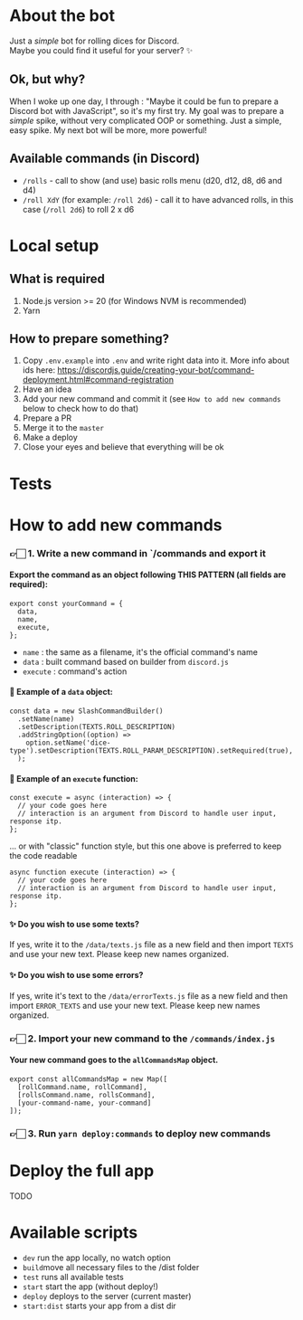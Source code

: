 # About the bot
Just a *simple* bot for rolling dices for Discord. \
Maybe you could find it useful for your server? ✨

## Ok, but why?
When I woke up one day, I through : "Maybe it could be fun to prepare a Discord bot with JavaScript", so it's my first try.
My goal was to prepare a *simple* spike, without very complicated OOP or something.
Just a simple, easy spike. My next bot will be more, more powerful!

## Available commands (in Discord)
- `/rolls` - call to show (and use) basic rolls menu (d20, d12, d8, d6 and d4)
- `/roll XdY` (for example: `/roll 2d6`) - call it to have advanced rolls, in this case (`/roll 2d6`) to roll 2 x d6

# Local setup
## What is required
1. Node.js version >= 20 (for Windows NVM is recommended)
2. Yarn

## How to prepare something?
1. Copy `.env.example` into `.env` and write right data into it. More info about ids here: https://discordjs.guide/creating-your-bot/command-deployment.html#command-registration
2. Have an idea
3. Add your new command and commit it (see `How to add new commands` below to check how to do that)
4. Prepare a PR
5. Merge it to the `master`
6. Make a deploy
7. Close your eyes and believe that everything will be ok

# Tests

# How to add new commands
### 👉🏻 1. Write a new command in `/commands and export it
#### Export the command as an object following THIS PATTERN (all fields are required):
```
export const yourCommand = {
  data,
  name,
  execute,
};
```
- `name` <string>: the same as a filename, it's the official command's name
- `data` <SlashCommandBuilder>: built command based on builder from `discord.js`
- `execute` <async function>: command's action

#### 📖 Example of a `data` object:
```
const data = new SlashCommandBuilder()
  .setName(name)
  .setDescription(TEXTS.ROLL_DESCRIPTION)
  .addStringOption((option) =>
    option.setName('dice-type').setDescription(TEXTS.ROLL_PARAM_DESCRIPTION).setRequired(true),
  );
```

#### 📖 Example of an `execute` function:
```
const execute = async (interaction) => {
  // your code goes here
  // interaction is an argument from Discord to handle user input, response itp.
};
```
... or with "classic" function style, but this one above is preferred to keep the code readable
```
async function execute (interaction) => {
  // your code goes here
  // interaction is an argument from Discord to handle user input, response itp.
};
```
#### ✨ Do you wish to use some texts?
If yes, write it to the `/data/texts.js` file as a new field and then import `TEXTS` and use your new text. Please keep new names organized.

#### ✨ Do you wish to use some errors?
If yes, write it's text to the `/data/errorTexts.js` file as a new field and then import `ERROR_TEXTS` and use your new text. Please keep new names organized.

### 👉🏻 2. Import your new command to the `/commands/index.js`
#### Your new command goes to the `allCommandsMap` object.
```
export const allCommandsMap = new Map([
  [rollCommand.name, rollCommand],
  [rollsCommand.name, rollsCommand],
  [your-command-name, your-command]
]);
```
### 👉🏻 3. Run `yarn deploy:commands` to deploy new commands

# Deploy the full app
TODO

# Available scripts
- `dev` run the app locally, no watch option
- `build`move all necessary files to the /dist folder
- `test` runs all available tests
- `start` start the app (without deploy!)
- `deploy` deploys to the server (current master)
- `start:dist` starts your app from a dist dir
